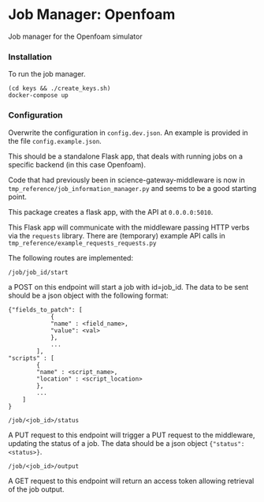 # Job Manager: Openfoam

Job manager for the Openfoam simulator

### Installation

To run the job manager.

```
(cd keys && ./create_keys.sh)
docker-compose up
```

### Configuration

Overwrite the configuration in `config.dev.json`. An example is provided in the file `config.example.json`.


This should be a standalone Flask app, that deals with running jobs on a
specific backend (in this case Openfoam).

Code that had previously been in science-gateway-middleware is now in
`tmp_reference/job_information_manager.py`
and seems to be a good starting point.


This package creates a flask app, with the API at `0.0.0.0:5010`.

This Flask app will communicate with the middleware passing HTTP verbs via the `requests` library.
There are (temporary) example API calls in `tmp_reference/example_requests_requests.py`


The following routes are implemented:
```
/job/job_id/start
```
a POST on this endpoint will start a job with id=job_id.  The
data to be sent should be a json object with the following format:
```
{"fields_to_patch": [
			{
			"name" : <field_name>,
			"value": <val>
			},
			...
		],
"scripts" : [
		{
		"name" : <script_name>,
		"location" : <script_location>
		},
		...
	]
}
```

```
/job/<job_id>/status
```
A PUT request to this endpoint will trigger a PUT request to the middleware, updating the status of a job.
The data should be a json object `{"status": <status>}`.


```
/job/<job_id>/output
```
A GET request to this endpoint will return an access token allowing retrieval of the job output.
